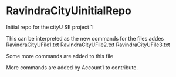 # RavindraCityUinitialRepo
Initial repo for the cityU SE project 1

This can be interpreted as the new commands for the files addes
RavindraCityUFile1.txt
RavindraCityUFile2.txt
RavindraCityUFile3.txt

Some more commands are added to this file

More commands are added by Account1 to contribute.

